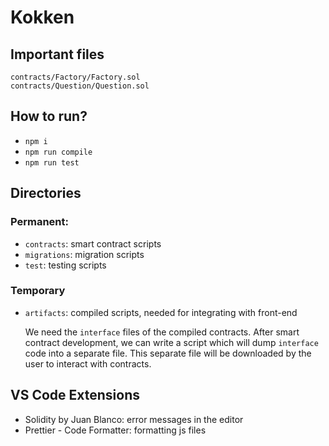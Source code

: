 # Kokken

## Important files
```
contracts/Factory/Factory.sol
contracts/Question/Question.sol
```

## How to run?
 - `npm i`
 - `npm run compile`
 - `npm run test`

## Directories
### Permanent:
 - `contracts`: smart contract scripts
 - `migrations`: migration scripts
 - `test`: testing scripts

### Temporary
 - `artifacts`: compiled scripts, needed for integrating with front-end
 
    We need the `interface` files of the compiled contracts.
    After smart contract development, we can write a script which will dump `interface` code into a separate file. This separate file will be downloaded by the user to interact with contracts.
 
## VS Code Extensions
 - Solidity by Juan Blanco: error messages in the editor
 - Prettier - Code Formatter: formatting js files